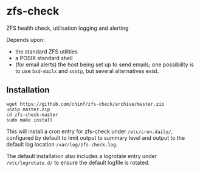 # zfs-check
ZFS health check, utilisation logging and alerting

Depends upon:

* the standard ZFS utilities
* a POSIX standard shell
* (for email alerts) the host being set up to send emails; one possibility is to use `bsd-mailx` and `ssmtp`, but several alternatives exist.

## Installation
```
wget https://github.com/chinf/zfs-check/archive/master.zip
unzip master.zip
cd zfs-check-master
sudo make install
```
This will install a cron entry for zfs-check under `/etc/cron.daily/`, configured by default to limit output to summary level and output to the default log location `/var/log/zfs-check.log`.

The default installation also includes a logrotate entry under `/etc/logrotate.d/` to ensure the default logfile is rotated.
